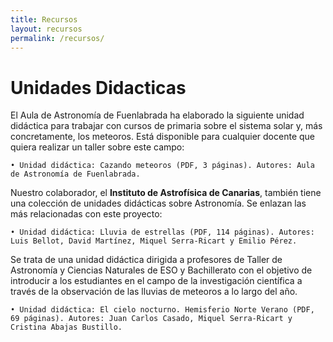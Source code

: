 ```yaml
---
title: Recursos
layout: recursos
permalink: /recursos/
---
```


# Unidades Didacticas

El Aula de Astronomía de Fuenlabrada ha elaborado la siguiente unidad didáctica para trabajar con cursos de primaria sobre el sistema solar y, más concretamente, los meteoros. Está disponible para cualquier docente que quiera realizar un taller sobre este campo:

    • Unidad didáctica: Cazando meteoros (PDF, 3 páginas). Autores: Aula de Astronomía de Fuenlabrada.

Nuestro colaborador, el **Instituto de Astrofísica de Canarias**, también tiene una colección de unidades didácticas sobre Astronomía. Se enlazan las más relacionadas con este proyecto:

    • Unidad didáctica: Lluvia de estrellas (PDF, 114 páginas). Autores: Luis Bellot, David Martínez, Miquel Serra-Ricart y Emilio Pérez. 

Se trata de una unidad didáctica dirigida a profesores de Taller de Astronomía y Ciencias Naturales de ESO y Bachillerato con el objetivo de introducir a los estudiantes en el campo de la investigación científica a través de la observación de las lluvias de meteoros a lo largo del año.

    • Unidad didáctica: El cielo nocturno. Hemisferio Norte Verano (PDF, 69 páginas). Autores: Juan Carlos Casado, Miquel Serra-Ricart y Cristina Abajas Bustillo. 

